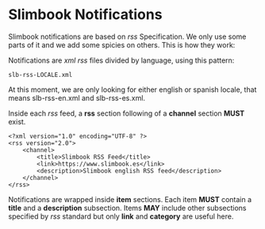 # Slimbook Notifications

Slimbook notifications are based on *rss* Specification. We only use some parts of it and we add some spicies on others. This is how they work:  

Notifications are *xml* *rss* files divided by language, using this pattern: 

```
slb-rss-LOCALE.xml
```

At this moment, we are only looking for either english or spanish locale, that means slb-rss-en.xml and slb-rss-es.xml.  

Inside each *rss* feed, a **rss** section following of a **channel** section **MUST** exist.  

```
<?xml version="1.0" encoding="UTF-8" ?>
<rss version="2.0">
	<channel>
  		<title>Slimbook RSS Feed</title>
  		<link>https://www.slimbook.es</link>
  		<description>Slimbook english RSS feed</description>
	</channel>
</rss>
```

Notifications are wrapped inside **item** sections. Each item **MUST** contain a **title** and a **description** subsection. Items **MAY** include other subsections specified by *rss* standard but only **link** and **category** are useful here.



